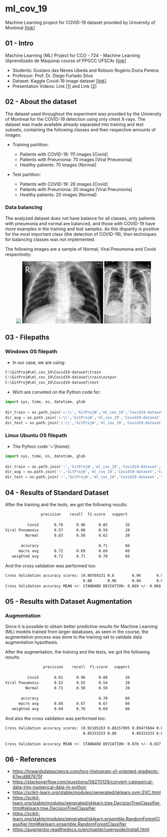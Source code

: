 # ml_cov_19
Machine Learning project for COVID-19 dataset provided by University of Montreal [[link]](https://www.kaggle.com/datasets/pranavraikokte/covid19-image-dataset)

## 01 - Intro
Machine Learning (ML) Project for CCO - 724 - Machine Learning (Aprendizado de Máquina) course of PPGCC UFSCAr [[link]](https://www.ppgcc.ufscar.br/pt-br/programa/estrutura-curricular/disciplinas-do-programa/cco-724-aprendizado-de-maquina)

 * Students: Gustavo das Neves Ubeda and Robson Rogério Dutra Pereira
 * Professor: Prof. Dr. Diego Furtado Silva
 * Dataset: Kaggle Covid-19 image dataset [[link]](https://www.kaggle.com/datasets/pranavraikokte/covid19-image-dataset) 
 * Presentation Videos: Link [[1]](https://loom.com/share/5b2fd25db9974fd59cf1967a5a2b6f6c) and Link [[2]](https://youtu.be/3Eo-i8RRLeI) 

## 02 - About the dataset
The dataset used throughout the experiment was provided by the University of Montreal for the COVID-19 detection using only chest X-rays. The dataset was made available already separated into training and test subsets, containing the following classes and their respective amounts of images:
* Training partition:
   * Patients with COVID-19: 111 images [Covid]
   * Patients with Pneumonia: 70 images [Viral Pneumonia]
   * Healthy patients: 70 images [Normal]

* Test partition:
   * Patients with COVID-19: 26 images [Covid]
   * Patients with Pneumonia: 20 images [Viral Pneumonia]
   * Healthy patients: 20 images [Normal]

### Data balancing
The analyzed dataset does not have balance for all classes, only patients with pneumonia and normal are balanced, and those with COVID-19 have more examples in the training and test samples. As this disparity is positive for the most important class (the detection of COVID-19), then techniques for balancing classes was not implemented.

The following images are a sample of Normal, Viral Pneumonia and Covid respectively:
<p align="center">
  <img height=200px src="./docs/noraml/normal/066.jpeg" />
  <img height=200px src="./docs/viral_pneumonia/012.jpeg" />
  <img height=200px src="./docs/covid/COVID-00006.jpg" />  
</p>

## 03 - Filepaths
### Windows OS filepath
* In our case, we are using:
``` sh
C:\GitProjW\ml_cov_19\Covid19-dataset\train
C:\GitProjW\ml_cov_19\Covid19-dataset\train\output
C:\GitProjW\ml_cov_19\Covid19-dataset\test
```

* Wich are conveted on the Python code for:
```python
import sys, time, os, datetime, glob

dir_train = os.path.join('c:\\','GitProjW','ml_cov_19','Covid19-dataset','train')
dir_aug = os.path.join('c:\\','GitProjW','ml_cov_19','Covid19-dataset','train','output')
dir_test = os.path.join('c:\\','GitProjW','ml_cov_19','Covid19-dataset','test')
```

### Linux Ubuntu OS filepath
* The Python code '~'(home):
```python
import sys, time, os, datetime, glob

dir_train = os.path.join('~','GitProjW','ml_cov_19','Covid19-dataset','train')
dir_aug = os.path.join('~','GitProjW','ml_cov_19','Covid19-dataset','train','output')
dir_test = os.path.join('~','GitProjW','ml_cov_19','Covid19-dataset','test')
```

## 04 - Results of Standard Dataset

After the training and the tests, we got the following results:
``` sh
                precision    recall  f1-score   support

          Covid       0.76      0.96      0.85        26
Viral Pneumonia       0.57      0.60      0.59        20
         Normal       0.83      0.50      0.62        20

       accuracy                           0.71        66
      macro avg       0.72      0.69      0.69        66
   weighted avg       0.72      0.71      0.70        66
```

And the cross validation was performed too:
``` sh
Cross Validation accuracy scores: [0.80769231 0.8        0.96       0.96       0.8        0.88
                                   0.88       0.96       0.84       0.8       ]
Cross Validation accuracy MEAN +/- STANDARD DEVIATION: 0.869 +/- 0.066
```

## 05 - Results with Dataset Augmentation
### Augmentation
Since it is possible to obtain better predictive results for Machine Learning (ML) models trained from larger databases, as seen in the course, the augmentation process was done to the training set to validate data augmentation hypothesis.

After the augmentation, the training and the tests, we got the following results:
``` sh
                 precision    recall  f1-score   support

          Covid       0.81      0.96      0.88        26
Viral Pneumonia       0.52      0.55      0.54        20
         Normal       0.71      0.50      0.59        20

       accuracy                           0.70        66
      macro avg       0.68      0.67      0.67        66
   weighted avg       0.69      0.70      0.69        66
```

And also the cross validation was performed too:
``` sh
Cross Validation accuracy scores: [0.92105263 0.88157895 0.89473684 0.81333333 0.88       0.89333333
                                   0.85333333 0.88       0.89333333 0.86666667]

Cross Validation accuracy MEAN +/- STANDARD DEVIATION: 0.878 +/- 0.027
```

## 06 - References
 * https://towardsdatascience.com/hog-histogram-of-oriented-gradients-67ecd887675f
 * https://stackoverflow.com/questions/58270129/convert-categorical-data-into-numerical-data-in-python
 * https://scikit-learn.org/stable/modules/generated/sklearn.svm.SVC.html
 * https://scikit-learn.org/stable/modules/generated/sklearn.tree.DecisionTreeClassifier.html#sklearn.tree.DecisionTreeClassifier
 * https://scikit-learn.org/stable/modules/generated/sklearn.ensemble.RandomForestClassifier.html#sklearn.ensemble.RandomForestClassifier
 * https://augmentor.readthedocs.io/en/master/userguide/install.html